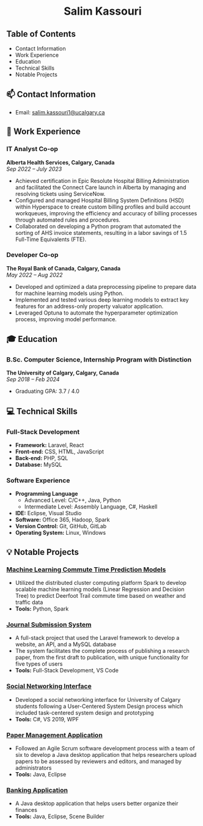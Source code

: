<h1 align="center"><b>Salim Kassouri</b></h1>

## Table of Contents
+ Contact Information
+ Work Experience
+ Education
+ Technical Skills
+ Notable Projects

## 📫 Contact Information
+ Email: salim.kassouri1@ucalgary.ca

## 👔 Work Experience

### IT Analyst Co-op 
**Alberta Health Services, Calgary, Canada**  
*Sep 2022 – July 2023*

- Achieved certification in Epic Resolute Hospital Billing Administration and facilitated the Connect Care launch in Alberta by managing and resolving tickets using ServiceNow.
- Configured and managed Hospital Billing System Definitions (HSD) within Hyperspace to create custom billing profiles and build account workqueues, improving the efficiency and accuracy of billing processes through automated rules and procedures.
- Collaborated on developing a Python program that automated the sorting of AHS invoice statements, resulting in a labor savings of 1.5 Full-Time Equivalents (FTE).

### Developer Co-op 
**The Royal Bank of Canada, Calgary, Canada**  
*May 2022 – Aug 2022*

- Developed and optimized a data preprocessing pipeline to prepare data for machine learning models using Python.
- Implemented and tested various deep learning models to extract key features for an address-only property valuator application.
- Leveraged Optuna to automate the hyperparameter optimization process, improving model performance.

## 🎓 Education

### B.Sc. Computer Science, Internship Program with Distinction  
**The University of Calgary, Calgary, Canada**  
*Sep 2018 – Feb 2024*

- Graduating GPA: 3.7 / 4.0

## 💻 Technical Skills
### Full-Stack Development 
+ **Framework:** Laravel, React 
+ **Front-end:** CSS, HTML, JavaScript 
+ **Back-end:** PHP, SQL 
+ **Database:** MySQL 

### Software Experience 
+ **Programming Language** 
  + Advanced Level: C/C++, Java, Python 
  + Intermediate Level: Assembly Language, C#, Haskell
+ **IDE:** Eclipse, Visual Studio
+ **Software:** Office 365, Hadoop, Spark 
+ **Version Control:** Git, GitHub, GitLab 
+ **Operating System:** Linux, Windows

## 💡 Notable Projects
### [Machine Learning Commute Time Prediction Models](https://github.com/salimk1/machine-learning-models)
+ Utilized the distributed cluster computing platform Spark to develop scalable machine learning models (Linear Regression and Decision Tree) to predict Deerfoot Trail commute time based on weather and traffic data
+ **Tools:** Python, Spark

### [Journal Submission System](https://github.com/salimk1/journal-submission-system)
+ A full-stack project that used the Laravel framework to develop a website, an API, and a MySQL database 
+ The system facilitates the complete process of publishing a research paper, from the first draft to publication, with unique functionality for five types of users
+ **Tools:** Full-Stack Development, VS Code

### [Social Networking Interface](https://github.com/salimk1/social-networking-interface) 
+ Developed a social networking interface for University of Calgary students following a User-Centered System Design process which included task-centered system design and prototyping 
+ **Tools:** C#, VS 2019, WPF

### [Paper Management Application](https://github.com/salimk1/paper-management-application)
+ Followed an Agile Scrum software development process with a team of six to develop a Java desktop application that helps researchers upload papers to be assessed by reviewers and editors, and managed by administrators 
+ **Tools:** Java, Eclipse

### [Banking Application](https://github.com/salimk1/banking-application)
+ A Java desktop application that helps users better organize their finances
+ **Tools:** Java, Eclipse, Scene Builder
